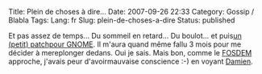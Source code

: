 Title: Plein de choses à dire...
Date: 2007-09-26 22:33
Category: Gossip / Blabla
Tags:
Lang: fr
Slug: plein-de-choses-a-dire
Status: published

Et pas assez de temps... Du sommeil en retard... Du boulot... et puis[un (petit) patchpour GNOME](\%22http://bugzilla.gnome.org/show_bug.cgi?id=361139\%22). Il m'aura quand même fallu 3 mois pour me décider à mereplonger dedans. Oui je sais. Mais bon, comme le [FOSDEM](\%22http://www.fosdem.org/2007/\%22) approche, j'avais peur d'avoirmauvaise conscience :-) en voyant [Damien](\%22http://blog.ekiga.net/\%22).
